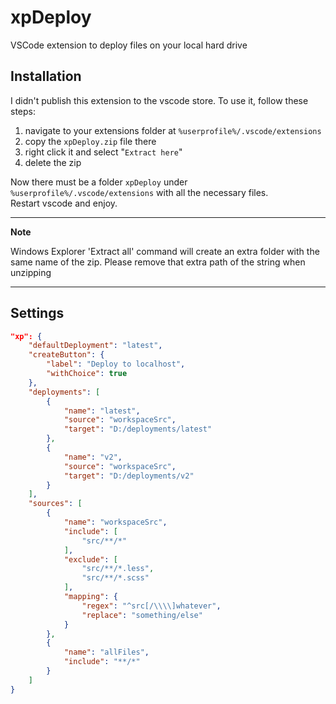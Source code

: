 # xpDeploy
VSCode extension to deploy files on your local hard drive

## Installation

I didn't publish this extension to the vscode store.
To use it, follow these steps:

1. navigate to your extensions folder at `%userprofile%/.vscode/extensions`
2. copy the `xpDeploy.zip` file there
3. right click it and select "`Extract here`"
4. delete the zip

Now there must be a folder `xpDeploy` under `%userprofile%/.vscode/extensions` with all the necessary files.
<br>
Restart vscode and enjoy.

---
**Note**

Windows Explorer 'Extract all' command will create an extra folder with the same name of the zip. Please remove that extra path of the string when unzipping

---

## Settings
```json
"xp": {
	"defaultDeployment": "latest",
	"createButton": {
		"label": "Deploy to localhost",
		"withChoice": true
	},
	"deployments": [
		{
			"name": "latest",
			"source": "workspaceSrc",
			"target": "D:/deployments/latest"
		},
		{
			"name": "v2",
			"source": "workspaceSrc",
			"target": "D:/deployments/v2"
		}
	],
	"sources": [
		{
			"name": "workspaceSrc",
			"include": [
				"src/**/*"
			],
			"exclude": [
				"src/**/*.less",
				"src/**/*.scss"
			],
			"mapping": {
				"regex": "^src[/\\\\]whatever",
				"replace": "something/else"
			}
		},
		{
			"name": "allFiles",
			"include": "**/*"
		}
	]
}
```
